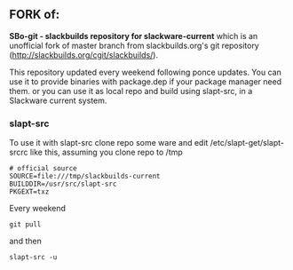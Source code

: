 ## FORK of: 

**SBo-git - slackbuilds repository for slackware-current**
which is an unofficial fork of master branch from slackbuilds.org's
git repository (http://slackbuilds.org/cgit/slackbuilds/).

This repository updated every weekend following ponce updates.
You can use it to provide binaries with package.dep if your package manager need them.
or you can use it as local repo and build using slapt-src, in a Slackware current system.
### slapt-src
To use it with slapt-src clone repo some ware and edit /etc/slapt-get/slapt-srcrc like this, assuming you clone repo to /tmp
```
# official source
SOURCE=file:///tmp/slackbuilds-current
BUILDDIR=/usr/src/slapt-src
PKGEXT=txz
```
Every weekend 
```
git pull
```
and then 
```
slapt-src -u
``` 
